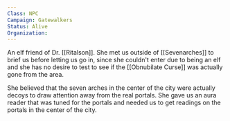 ```yaml
---
Class: NPC
Campaign: Gatewalkers
Status: Alive
Organization:
---
```

An elf friend of Dr. [[Ritalson]]. She met us outside of [[Sevenarches]] to brief us before letting us go in, since she couldn't enter due to being an elf and she has no desire to test to see if the [[Obnubilate Curse]] was actually gone from the area.

She believed that the seven arches in the center of the city were actually decoys to draw attention away from the real portals. She gave us an aura reader that was tuned for the portals and needed us to get readings on the portals in the center of the city. 
